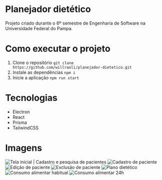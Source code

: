 # Planejador dietético
Projeto criado durante o 6º semestre de Engenharia de Software na Universidade Federal do Pampa.

# Como executar o projeto
1. Clone o repositório `git clone https://github.com/willraoli/planejador-dietetico.git`
2. Instale as dependências `npm i`
3. Inicie a aplicação `npm run start`

# Tecnologias
- Electron
- React
- Prisma
- TailwindCSS

# Imagens
![Tela inicial | Cadastro e pesquisa de pacientes](https://i.imgur.com/MsPn1HE.png)
![Cadastro de paciente](https://i.imgur.com/H97GbCD.png)
![Edição de paciente](https://i.imgur.com/dwuwDXb.png)
![Exclusão de paciente](https://i.imgur.com/sbwdj3S.png)
![Plano dietético](https://i.imgur.com/ZIzRe4h.png)
![Consumo alimentar habitual](https://i.imgur.com/yGjlhFw.png)
![Consumo alimentar 24h](https://i.imgur.com/lK3kh6p.png)

